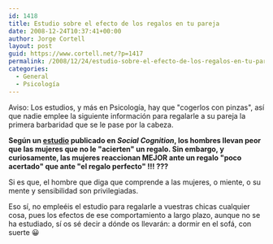 ```yaml
---
id: 1418
title: Estudio sobre el efecto de los regalos en tu pareja
date: 2008-12-24T10:37:41+00:00
author: Jorge Cortell
layout: post
guid: https://www.cortell.net/?p=1417
permalink: /2008/12/24/estudio-sobre-el-efecto-de-los-regalos-en-tu-pareja/
categories:
  - General
  - Psicología
---
```

Aviso: Los estudios, y más en Psicología, hay que "cogerlos con pinzas", así que nadie emplee la siguiente información para regalarle a su pareja la primera barbaridad que se le pase por la cabeza.

**Según un <a title="https://www.sciam.com/podcast/episode.cfm?id=gift-giving-for-lovers-08-12-15" href="https://www.sciam.com/podcast/episode.cfm?id=gift-giving-for-lovers-08-12-15" target="_blank">estudio</a> publicado en _Social Cognition_, los hombres llevan peor que las mujeres que no le "acierten" un regalo. Sin embargo, y curiosamente, las mujeres reaccionan MEJOR ante un regalo "poco acertado" que ante "el regalo perfecto" !!! ???**

Si es que, el hombre que diga que comprende a las mujeres, o miente, o su mente y sensibilidad son privilegiadas.

Eso sí, no empleéis el estudio para regalarle a vuestras chicas cualquier cosa, pues los efectos de ese comportamiento a largo plazo, aunque no se ha estudiado, sí os sé decir a dónde os llevarán: a dormir en el sofá, con suerte 😀